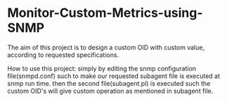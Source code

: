 # Monitor-Custom-Metrics-using-SNMP

The aim of this project is to design a custom OID with custom value, according to requested specifications.

How to use this project: simply by editing the snmp configuration file(snmpd.conf) such to make our requested subagent file is executed at snmp run time. then the second file(subagent.pl) is executed such the custom OID's will give custom operation as mentioned in subagent file.
